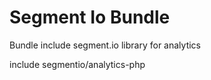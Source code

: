 # Segment Io Bundle
Bundle include segment.io library for analytics

include segmentio/analytics-php
